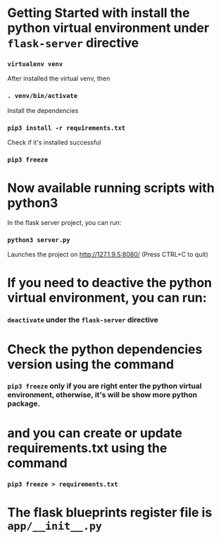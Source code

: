# Getting Started with install the python virtual environment under `flask-server` directive

### `virtualenv venv` 

After installed the virtual venv, then 

### `. venv/bin/activate`

Install the dependencies

### `pip3 install -r requirements.txt`

Check if it's installed successful

### `pip3 freeze`

# Now available running scripts with python3
In the flask server project, you can run:

### `python3 server.py`

Launches the project on http://127.1.9.5:8080/ (Press CTRL+C to quit)


# If you need to deactive the python virtual environment, you can run:

### `deactivate` under the `flask-server` directive


# Check the python dependencies version using the command

### `pip3 freeze` only if you are right enter the python virtual environment, otherwise, it's will be show more python package. 

# and you can create or update requirements.txt using the command

### `pip3 freeze > requirements.txt`

# The flask blueprints register file is `app/__init__.py`

